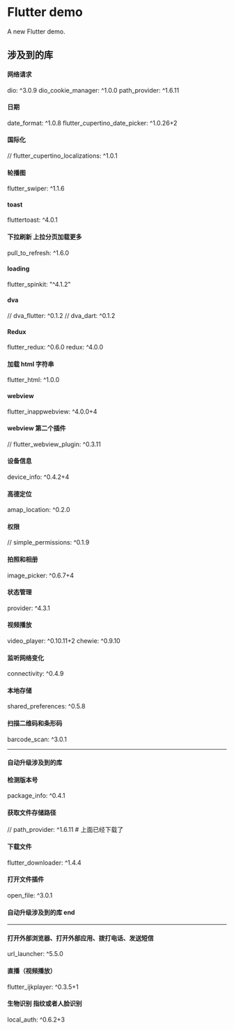# Flutter demo

A new Flutter demo.

## 涉及到的库

  #### 网络请求
  dio: ^3.0.9
  dio_cookie_manager: ^1.0.0
  path_provider: ^1.6.11
  #### 日期
  date_format: ^1.0.8
  flutter_cupertino_date_picker: ^1.0.26+2
  #### 国际化
  // flutter_cupertino_localizations: ^1.0.1
  #### 轮播图
  flutter_swiper: ^1.1.6
  #### toast
  fluttertoast: ^4.0.1
  #### 下拉刷新 上拉分页加载更多
  pull_to_refresh: ^1.6.0
  #### loading
  flutter_spinkit: "^4.1.2"
  #### dva
  // dva_flutter: ^0.1.2
  // dva_dart: ^0.1.2
  #### Redux
  flutter_redux: ^0.6.0
  redux: ^4.0.0
  #### 加载 html 字符串
  flutter_html: ^1.0.0
  #### webview
  flutter_inappwebview: ^4.0.0+4
  #### webview 第二个插件
  // flutter_webview_plugin: ^0.3.11
  #### 设备信息
  device_info: ^0.4.2+4
  #### 高德定位
  amap_location: ^0.2.0
  #### 权限
  // simple_permissions: ^0.1.9
  #### 拍照和相册
  image_picker: ^0.6.7+4
  #### 状态管理
  provider: ^4.3.1
  #### 视频播放
  video_player: ^0.10.11+2
  chewie: ^0.9.10
  #### 监听网络变化
  connectivity: ^0.4.9
  #### 本地存储
  shared_preferences: ^0.5.8
  #### 扫描二维码和条形码
  barcode_scan: ^3.0.1

  ---

  #### 自动升级涉及到的库
  #### 检测版本号
  package_info: ^0.4.1
  #### 获取文件存储路径
  // path_provider: ^1.6.11 # 上面已经下载了
  #### 下载文件
  flutter_downloader: ^1.4.4
  #### 打开文件插件
  open_file: ^3.0.1
  #### 自动升级涉及到的库 end

  ---
  
  #### 打开外部浏览器、打开外部应用、拨打电话、发送短信
  url_launcher: ^5.5.0
  #### 直播（视频播放）
  flutter_ijkplayer: ^0.3.5+1
  #### 生物识别 指纹或者人脸识别
  local_auth: ^0.6.2+3

